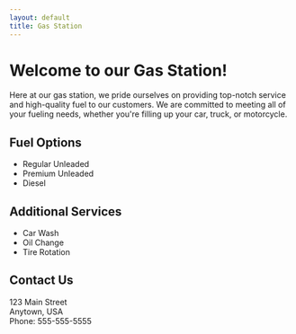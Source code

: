 ```yaml
---
layout: default
title: Gas Station
---
```


<div class="container">
  <div class="row">
    <div class="col-md-8">
      <h1>Welcome to our Gas Station!</h1>
      <p>Here at our gas station, we pride ourselves on providing top-notch service and high-quality fuel to our customers. We are committed to meeting all of your fueling needs, whether you're filling up your car, truck, or motorcycle.</p>
      <h2>Fuel Options</h2>
      <ul>
        <li>Regular Unleaded</li>
        <li>Premium Unleaded</li>
        <li>Diesel</li>
      </ul>
      <h2>Additional Services</h2>
      <ul>
        <li>Car Wash</li>
        <li>Oil Change</li>
        <li>Tire Rotation</li>
      </ul>
    </div>
    <div class="col-md-4">
      <h2>Contact Us</h2>
      <p>123 Main Street<br>Anytown, USA<br>Phone: 555-555-5555</p>
    </div>
  </div>
</div>
